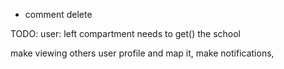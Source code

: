 + comment delete

TODO:
user:
left compartment needs to get() the school

make viewing others user profile and map it,
make notifications,